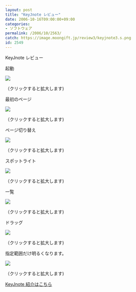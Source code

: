 ```yaml
---
layout: post
title: "KeyJnote レビュー"
date: 2006-10-16T09:00:00+09:00
categories:
- ソフトウェア
permalink: /2006/10/2563/
catch: https://image.moongift.jp/review3/keyjnote3.s.png
id: 2549
---
```

KeyJnote レビュー  
<!--more-->

起動

  

[![](https://image.moongift.jp/review3/keyjnote7.s.png)](https://image.moongift.jp/review3/keyjnote7.png)  
  
（クリックすると拡大します)

  

最初のページ

  

[![](https://image.moongift.jp/review3/keyjnote1.s.png)](https://image.moongift.jp/review3/keyjnote1.png)  
  
（クリックすると拡大します)

  

ページ切り替え

  

[![](https://image.moongift.jp/review3/keyjnote2.s.png)](https://image.moongift.jp/review3/keyjnote2.png)  
  
（クリックすると拡大します)

  

スポットライト

  

[![](https://image.moongift.jp/review3/keyjnote3.s.png)](https://image.moongift.jp/review3/keyjnote3.png)  
  
（クリックすると拡大します)

  

一覧

  

[![](https://image.moongift.jp/review3/keyjnote4.s.png)](https://image.moongift.jp/review3/keyjnote4.png)  
  
（クリックすると拡大します)

  

ドラッグ

  

[![](https://image.moongift.jp/review3/keyjnote5.s.png)](https://image.moongift.jp/review3/keyjnote5.png)  
  
（クリックすると拡大します)

  

指定範囲だけ明るくなります。

  

[![](https://image.moongift.jp/review3/keyjnote6.s.png)](https://image.moongift.jp/review3/keyjnote6.png)  
  
（クリックすると拡大します)

  

[KeyJnote 紹介はこちら](http://oss.moongift.jp/intro/i-2562.html)

